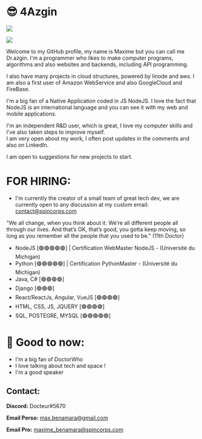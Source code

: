 # 😎 4Azgin
<img src="https://media.giphy.com/media/4A1ySuQE9tfFIv2bEY/giphy.gif">

<a href="https://www.codewars.com/users/DoctorWhoFR/"><img src="https://www.codewars.com/users/DoctorWhoFR/badges/large"></a>

Welcome to my GitHub profile, my name is Maxime but you can call me Dr.azgin. 
I'm a programmer who likes to make computer programs, algorithms and also websites and backends, including API programming.

I also have many projects in cloud structures, powered by linode and aws.
I am also a first user of Amazon WebService and also GoogleCloud and FireBase.

I'm a big fan of a Native Application coded in JS NodeJS. 
I love the fact that NodeJS is an international language and you can see it with my web and mobile applications.

I'm an independent R&D user, which is great, I love my computer skills and I've also taken steps to improve myself.          
I am very open about my work, I often post updates in the comments and also on LinkedIn.         

I am open to suggestions for new projects to start.     


# FOR HIRING:

- I'm currently the creator of a small team of great tech dev, we are currently open to any discussion at my custom email: contact@spincorps.com


"We all change, when you think about it. We’re all different people all through our lives. And that’s OK, that’s good, you gotta keep moving, so long as you remember all the people that you used to be." (11th Doctor)

  - NodeJS [🟢🟢🟢🟢🟢] | Certification WebMaster NodeJS - (Université du Michigan)
  - Python [🟢🟢🟢🟢🟢] | Certification PythonMaster - (Université du Michigan)
  - Java, C#  [🟢🟢🟢🟢] 
  - Django [🟢🟢🟢]
  - React/ReactJs, Angular, VueJS [🟢🟢🟢🟢] 
  - HTML, CSS, JS, JQUERY [🟢🟢🟢🟢] 
  - SQL, POSTEGRE, MYSQL [🟢🟢🟢🟢🟢] 

# 🥰 Good to now:

  - I'm a big fan of DoctorWho
  - I love talking about tech and space !
  - I'm a good speaker 

## Contact: 

**Discord:** Docteur#5670

**Email Perso:** max.benamara@gmail.com

**Email Pro:** maxime_benamara@spincorps.com

